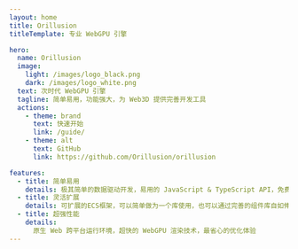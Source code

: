 ```yaml
---
layout: home
title: Orillusion
titleTemplate: 专业 WebGPU 引擎

hero:
  name: Orillusion
  image:
    light: /images/logo_black.png
    dark: /images/logo_white.png
  text: 次时代 WebGPU 引擎
  tagline: 简单易用，功能强大，为 Web3D 提供完善开发工具
  actions:
    - theme: brand
      text: 快速开始
      link: /guide/
    - theme: alt
      text: GitHub
      link: https://github.com/Orillusion/orillusion

features:
  - title: 简单易用
    details: 极其简单的数据驱动开发，易用的 JavaScript & TypeScript API，免费，永久开源！
  - title: 灵活扩展
    details: 可扩展的ECS框架，可以简单做为一个库使用，也可以通过完善的组件库自如伸缩至一套完整框架
  - title: 超强性能
    details: 
      原生 Web 跨平台运行环境，超快的 WebGPU 渲染技术，最省心的优化体验
---
```


<div class="heroDemos">
  <div class="container">
    <Demo src="/examples/pbr.ts" :code="false" :codepen="false" :height="450"></Demo>
    <Demo src="/examples/pbr2.ts" :code="false" :codepen="false" :height="450"></Demo>
  </div>
</div>
<Logo :homeHero="true"></Logo>

